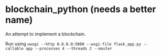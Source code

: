 # blockchain_python (needs a better name)
An attempt to implement a blockchain.

Run using `uwsgi --http 0.0.0.0:5000 --wsgi-file flask_app.py --callable app --processes 4 --threads 2 --master`
